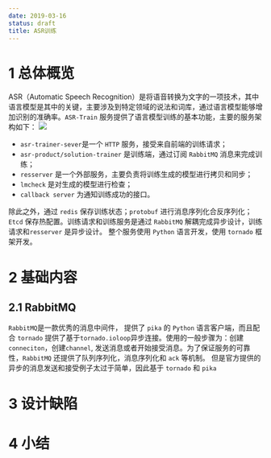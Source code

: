 ```yaml
---
date: 2019-03-16
status: draft
title: ASR训练
---
```

# 1 总体概览
ASR（Automatic Speech Recognition）是将语音转换为文字的一项技术，其中语言模型是其中的关键，主要涉及到特定领域的说法和词库，通过语言模型能够增加识别的准确率。`ASR-Train` 服务提供了语言模型训练的基本功能，主要的服务架构如下：
![](./_image/ASR-flow.png)
- `asr-trainer-sever`是一个 `HTTP` 服务，接受来自前端的训练请求；
- `asr-product/solution-trainer` 是训练端，通过订阅 `RabbitMQ` 消息来完成训练；
- `resserver` 是一个外部服务，主要负责将训练生成的模型进行拷贝和同步；
- `lmcheck` 是对生成的模型进行检查；
- `callback server` 为通知训练成功的接口。

除此之外，通过 `redis` 保存训练状态；`protobuf` 进行消息序列化合反序列化；`Etcd` 保存热配置。训练请求和训练服务是通过 `RabbitMQ` 解耦完成异步设计，训练请求和`resserver` 是异步设计。
整个服务使用 `Python` 语言开发，使用 `tornado` 框架开发。
# 2 基础内容
## 2.1 RabbitMQ 
`RabbitMQ`是一款优秀的消息中间件， 提供了 `pika` 的 `Python` 语言客户端，而且配合 `tornado` 提供了基于`tornado.ioloop`异步连接。使用的一般步骤为：创建`conneciton`，创建`channel`,  发送消息或者开始接受消息。为了保证服务的可靠性，`RabbitMQ` 还提供了队列序列化，消息序列化和 `ack` 等机制。
但是官方提供的异步的消息发送和接受例子太过于简单，因此基于 `tornado` 和 `pika`
# 3 设计缺陷
# 4 小结